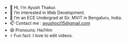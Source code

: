 - 👋 Hi, I’m Ayush Thakur.
- 👀 I’m interested in Web Development.
- 🌱 I’m an ECE Undergrad at Sir. MVIT in Bengaluru, India.
- 📫 Contact me : ayushoct15@gmail.com
- 😄 Pronouns: He/Him
- ⚡ Fun fact: I love to edit videos.

<!---
ayayushhh/ayayushhh is a ✨ special ✨ repository because its `README.md` (this file) appears on your GitHub profile.
You can click the Preview link to take a look at your changes.
--->
